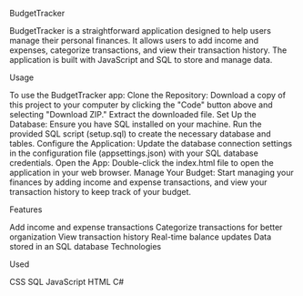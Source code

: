 BudgetTracker

BudgetTracker is a straightforward application designed to help users manage their personal finances. It allows users to add income and expenses, categorize transactions, and view their transaction history. The application is built with JavaScript and SQL to store and manage data.

Usage 

To use the BudgetTracker app:
Clone the Repository: Download a copy of this project to your computer by clicking the "Code" button above and selecting "Download ZIP." Extract the downloaded file.
Set Up the Database:
Ensure you have SQL installed on your machine. Run the provided SQL script (setup.sql) to create the necessary database and tables. Configure the Application:
Update the database connection settings in the configuration file (appsettings.json) with your SQL database credentials. Open the App: Double-click the index.html file to open the application in your web browser.
Manage Your Budget: Start managing your finances by adding income and expense transactions, and view your transaction history to keep track of your budget.


Features 

Add income and expense transactions 
Categorize transactions for better organization 
View transaction history 
Real-time balance updates 
Data stored in an SQL database 
Technologies 


Used

CSS 
SQL
JavaScript
HTML
C#


